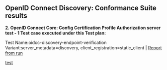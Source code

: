 ## OpenID Connect Discovery: Conformance Suite results

<strong>2. OpenID Connect Core: Config Certification Profile Authorization server test - 1 Test case executed under this Test plan:</strong>

Test Name:oidcc-discovery-endpoint-verification
Variant:server_metadata=discovery, client_registration=static_client | [Report from run](reports/test-log-oidcc-discovery-endpoint-verification-lJzzwCW8t1xfDI9.html?inline=false)

<a href="https://gitlab.com/gaia-x/data-infrastructure-federation-services/authenticationauthorization/-/raw/main/doc/verify/config/reports/test-log-oidcc-discovery-endpoint-verification-lJzzwCW8t1xfDI9.html?inline=false">test</a>

